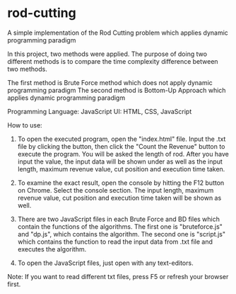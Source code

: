 # rod-cutting
A simple implementation of the Rod Cutting problem which applies dynamic programming paradigm

In this project, two methods were applied. The purpose of doing two different methods is to compare the time complexity difference between two methods.

The first method is Brute Force method which does not apply dynamic programming paradigm
The second method is Bottom-Up Approach which applies dynamic programming paradigm

Programming Language: JavaScript
UI: HTML, CSS, JavaScript

How to use:
1. To open the executed program, open the "index.html" file. Input the .txt file by clicking the button, then click the "Count the Revenue" button to execute the program. You will be asked the length of rod. After you have input the value, the input data will be shown under as well as the input length, maximum revenue value, cut position and execution time taken.

2. To examine the exact result, open the console by hitting the F12 button on Chrome. Select the console section. The input length, maximum revenue value, cut position and execution time taken will be shown as well.

3. There are two JavaScript files in each Brute Force and BD files which contain the functions of the algorithms. The first one is "bruteforce.js" and "dp.js", which contains the algorithm. The second one is "script.js" which contains the function to read the input data from .txt file and executes the algorithm.

4. To open the JavaScript files, just open with any text-editors.

Note: If you want to read different txt files, press F5 or refresh your browser first.

